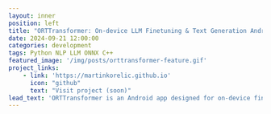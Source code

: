 ```yaml
---
layout: inner
position: left
title: "ORTTransformer: On-device LLM Finetuning & Text Generation Android app"
date: 2024-09-21 12:00:00
categories: development
tags: Python NLP LLM ONNX C++
featured_image: '/img/posts/orttransformer-feature.gif'
project_links: 
    - link: 'https://martinkorelic.github.io'
      icon: "github"
      text: "Visit project (soon)"
lead_text: 'ORTTransformer is an Android app designed for on-device fine-tuning and text generation using large language models (LLMs). The app leverages ONNX Runtime training for training and the ONNX Generative AI framework for inference, ensuring both processes are performed entirely on-device. It incorporates a pipeline that converts Huggingface transformer models into optimized formats for mobile deployment, making it possible to fine-tune and generate text all completely locally on the edge.'
---
```


